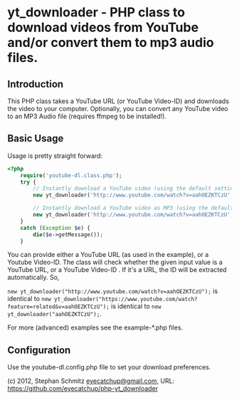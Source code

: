 # yt_downloader - PHP class to download videos from YouTube and/or convert them to mp3 audio files.

## Introduction

This PHP class takes a YouTube URL (or YouTube Video-ID) and downloads the video to your computer.
Optionally, you can convert any YouTube video to an MP3 Audio file (requires ffmpeg to be installed!).

## Basic Usage

Usage is pretty straight forward:

```php
<?php
    require('youtube-dl.class.php');
    try {
        // Instantly download a YouTube video (using the default settings).
        new yt_downloader('http://www.youtube.com/watch?v=aahOEZKTCzU', TRUE);

        // Instantly download a YouTube video as MP3 (using the default settings).
        new yt_downloader('http://www.youtube.com/watch?v=aahOEZKTCzU', TRUE, 'audio');
    }
    catch (Exception $e) {
        die($e->getMessage());
    }
```

You can provide either a YouTube URL (as used in the example), or a Youtube Video-ID. The class will check whether the given  input value is a YouTube URL, or a YouTube Video-ID . If it's a URL, the ID will be extracted automatically. So, 

`new yt_downloader("http://www.youtube.com/watch?v=aahOEZKTCzU");` is identical to `new yt_downloader("https://www.youtube.com/watch?feature=related&v=aahOEZKTCzU");` is identical to `new yt_downloader("aahOEZKTCzU");`.

For more (advanced) examples see the example-*.php files.

## Configuration

Use the youtube-dl.config.php file to set your download preferences.

(c) 2012, Stephan Schmitz <eyecatchup@gmail.com>,
URL: https://github.com/eyecatchup/php-yt_downloader
